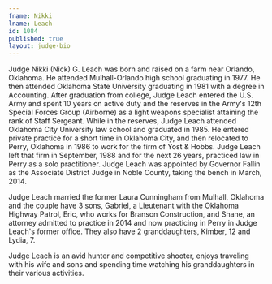 ```yaml
---
fname: Nikki
lname: Leach
id: 1084
published: true
layout: judge-bio
---
```

Judge Nikki (Nick) G. Leach was born and raised on a farm near Orlando,
Oklahoma. He attended Mulhall-Orlando high school graduating in 1977. He
then attended Oklahoma State University graduating in 1981 with a degree
in Accounting. After graduation from college, Judge Leach entered the
U.S. Army and spent 10 years on active duty and the reserves in the
Army's 12th Special Forces Group (Airborne) as a light weapons
specialist attaining the rank of Staff Sergeant. While in the reserves,
Judge Leach attended Oklahoma City University law school and graduated
in 1985. He entered private practice for a short time in Oklahoma City,
and then relocated to Perry, Oklahoma in 1986 to work for the firm of
Yost & Hobbs. Judge Leach left that firm in September, 1988 and for the
next 26 years, practiced law in Perry as a solo practitioner. Judge
Leach was appointed by Governor Fallin as the Associate District Judge
in Noble County, taking the bench in March, 2014.

Judge Leach married the former Laura Cunningham from Mulhall, Oklahoma
and the couple have 3 sons, Gabriel, a Lieutenant with the Oklahoma
Highway Patrol, Eric, who works for Branson Construction, and Shane, an
attorney admitted to practice in 2014 and now practicing in Perry in
Judge Leach's former office. They also have 2 granddaughters, Kimber, 12
and Lydia, 7.

Judge Leach is an avid hunter and competitive shooter, enjoys traveling
with his wife and sons and spending time watching his granddaughters in
their various activities.
